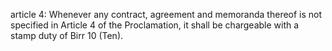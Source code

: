 article 4: 
Whenever any contract, agreement and memoranda thereof is not specified in Article 4 of the Proclamation, it shall be chargeable with a stamp duty of Birr 10 (Ten). 
<ul>
</ul>